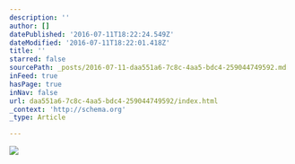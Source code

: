 ```yaml
---
description: ''
author: []
datePublished: '2016-07-11T18:22:24.549Z'
dateModified: '2016-07-11T18:22:01.418Z'
title: ''
starred: false
sourcePath: _posts/2016-07-11-daa551a6-7c8c-4aa5-bdc4-259044749592.md
inFeed: true
hasPage: true
inNav: false
url: daa551a6-7c8c-4aa5-bdc4-259044749592/index.html
_context: 'http://schema.org'
_type: Article

---
```

![](https://the-grid-user-content.s3-us-west-2.amazonaws.com/19b78405-5e80-4db9-94e8-13cf92632670.jpg)